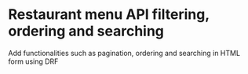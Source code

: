 # Restaurant menu API filtering, ordering and searching
 Add functionalities such as pagination, ordering and searching in HTML form using DRF
